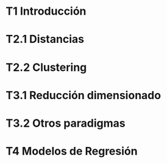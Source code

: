 # T1 Introducción

# T2.1 Distancias

# T2.2 Clustering

# T3.1 Reducción dimensionado

# T3.2 Otros paradigmas

# T4 Modelos de Regresión

